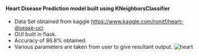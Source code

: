 #### Heart Disease Prediction model built using KNeighborsClassifier
* Data Set obtained from kaggle https://www.kaggle.com/ronitf/heart-disease-uci
* GUI built in flask.
* Accuracy of 86.8% obtained.
* Various parameters are taken from user to give resultant output.
![heart](https://user-images.githubusercontent.com/37765578/83409350-df9a3700-a431-11ea-8512-a865c5771bc7.png)
